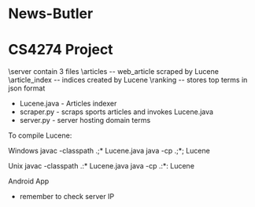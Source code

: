 News-Butler
===========

CS4274 Project
===========

\server contain 3 files
  \articles -- web_article scraped by Lucene 
  \article_index -- indices created by Lucene
  \ranking -- stores top terms in json format
  - Lucene.java - Articles indexer
  - scraper.py - scraps sports articles and invokes Lucene.java
  - server.py - server hosting domain terms
  
To compile Lucene:

Windows
javac -classpath .;* Lucene.java
java -cp .;*; Lucene 

Unix
javac -classpath .:* Lucene.java
java -cp .:*: Lucene 



Android App
  - remember to check server IP
